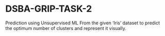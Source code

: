 # DSBA-GRIP-TASK-2
Prediction using Unsupervised ML
From the given ‘Iris’ dataset to predict the optimum number of clusters
and represent it visually.
